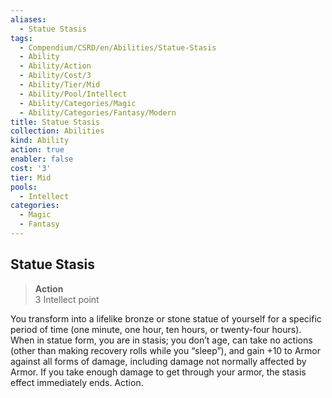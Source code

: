 ```yaml
---
aliases:
  - Statue Stasis
tags:
  - Compendium/CSRD/en/Abilities/Statue-Stasis
  - Ability
  - Ability/Action
  - Ability/Cost/3
  - Ability/Tier/Mid
  - Ability/Pool/Intellect
  - Ability/Categories/Magic
  - Ability/Categories/Fantasy/Modern
title: Statue Stasis
collection: Abilities
kind: Ability
action: true
enabler: false
cost: '3'
tier: Mid
pools:
  - Intellect
categories:
  - Magic
  - Fantasy
---
```

## Statue Stasis
>**Action**  
>3 Intellect point

You transform into a lifelike bronze or stone statue of yourself for a specific period of time (one minute, one hour, ten hours, or twenty-four hours). When in statue form, you are in stasis; you don’t age, can take no actions (other than making recovery rolls while you “sleep”), and gain +10 to Armor against all forms of damage, including damage not normally affected by Armor. If you take enough damage to get through your armor, the stasis effect immediately ends. Action.








